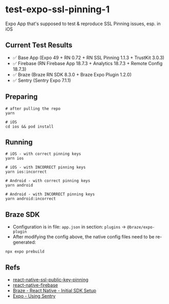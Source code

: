 # test-expo-ssl-pinning-1

Expo App that's supposed to test & reproduce SSL Pinning issues, esp. in iOS

## Current Test Results

* ✅ Base App (Expo 49 + RN 0.72 + RN SSL Pinning 1.1.3 + TrustKit 3.0.3)
* ✅ Firebase (RN Firebase App 18.7.3 + Analytics 18.7.3 + Remote Config 18.7.3)
* ✅ Braze (Braze RN SDK 8.3.0 + Braze Expo Plugin 1.2.0)
* ✅ Sentry (Sentry Expo 7.1.1)

## Preparing

```shell
# after pulling the repo
yarn

# iOS
cd ios && pod install
```

## Running

```shell
# iOS - with correct pinning keys
yarn ios

# iOS - with INCORRECT pinning keys
yarn ios:incorrect

# Android - with correct pinning keys
yarn android

# Android - with INCORRECT pinning keys
yarn android:incorrect
```

## Braze SDK

* Configuration is in file: `app.json` in section: `plugins` -> `@braze/expo-plugin`
* After modifying the config above, the native config files need to be re-generated:

```shell
npx expo prebuild
```

## Refs

* [react-native-ssl-public-key-pinning](https://github.com/frw/react-native-ssl-public-key-pinning)
* [react-native-firebase](https://rnfirebase.io/)
* [Braze - React Native - Initial SDK Setup](https://www.braze.com/docs/developer_guide/platform_integration_guides/react_native/react_sdk_setup/)
* [Expo - Using Sentry](https://docs.expo.dev/guides/using-sentry/)

